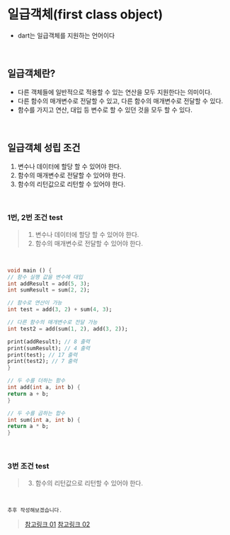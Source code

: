 # 일급객체(first class object)
- dart는 일급객체를 지원하는 언어이다
<br/>

## 일급객체란?
- 다른 객체들에 일반적으로 적용할 수 있는 연산을 모두 지원한다는 의미이다.  
- 다른 함수의 매개변수로 전달할 수 있고, 다른 함수의 매개변수로 전달할 수 있다.  
- 함수를 가지고 연산, 대입 등 변수로 할 수 있던 것을 모두 할 수 있다.
<br/>

## 일급객체 성립 조건
1. 변수나 데이터에 할당 할 수 있어야 한다.
2. 함수의 매개변수로 전달할 수 있어야 한다.  
3. 함수의 리턴값으로 리턴할 수 있어야 한다.  
<br/>

### 1번, 2번 조건 test
> 1. 변수나 데이터에 할당 할 수 있어야 한다.
> 2. 함수의 매개변수로 전달할 수 있어야 한다.
<br/>

```dart
void main () {
// 함수 실행 값을 변수에 대입  
int addResult = add(5, 3); 
int sumResult = sum(2, 2);

// 함수로 연산이 가능  
int test = add(3, 2) + sum(4, 3);

// 다른 함수의 매개변수로 전달 가능    
int test2 = add(sum(1, 2), add(3, 2));  

print(addResult); // 8 출력
print(sumResult); // 4 출력
print(test); // 17 출력
print(test2); // 7 출력
}

// 두 수를 더하는 함수
int add(int a, int b) {
return a + b;
}

// 두 수를 곱하는 합수
int sum(int a, int b) {
return a * b;
}
```
<br/>

### 3번 조건 test
> 3. 함수의 리턴값으로 리턴할 수 있어야 한다.
<br/>

```dart
추후 작성해보겠습니다.
```
> [참고링크 01](https://api.dart.dev/stable/3.3.1/dart-core/Function-class.html)
> [참고링크 02](https://ktc7514.tistory.com/531)
<br/>

